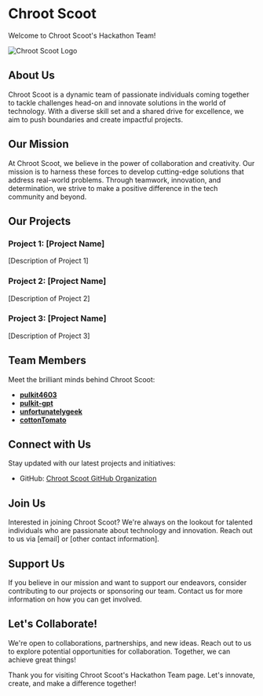 # Chroot Scoot

Welcome to Chroot Scoot's Hackathon Team!

![Chroot Scoot Logo](https://example.com/chroot_scoot_logo.png)

## About Us

Chroot Scoot is a dynamic team of passionate individuals coming together to tackle challenges head-on and innovate solutions in the world of technology. With a diverse skill set and a shared drive for excellence, we aim to push boundaries and create impactful projects.

## Our Mission

At Chroot Scoot, we believe in the power of collaboration and creativity. Our mission is to harness these forces to develop cutting-edge solutions that address real-world problems. Through teamwork, innovation, and determination, we strive to make a positive difference in the tech community and beyond.

## Our Projects

### Project 1: [Project Name]

[Description of Project 1]

### Project 2: [Project Name]

[Description of Project 2]

### Project 3: [Project Name]

[Description of Project 3]

## Team Members

Meet the brilliant minds behind Chroot Scoot:

- **[pulkit4603](https://github.com/pulkit4603)**
- **[pulkit-gpt](https://github.com/pulkit-gpt)**
- **[unfortunatelygeek](https://github.com/unfortunatelygeek)**
- **[cottonTomato](https://github.com/cottonTomato)**

## Connect with Us

Stay updated with our latest projects and initiatives:

- GitHub: [Chroot Scoot GitHub Organization](https://github.com/chrootscoot)

## Join Us

Interested in joining Chroot Scoot? We're always on the lookout for talented individuals who are passionate about technology and innovation. Reach out to us via [email] or [other contact information].

## Support Us

If you believe in our mission and want to support our endeavors, consider contributing to our projects or sponsoring our team. Contact us for more information on how you can get involved.

## Let's Collaborate!

We're open to collaborations, partnerships, and new ideas. Reach out to us to explore potential opportunities for collaboration. Together, we can achieve great things!

Thank you for visiting Chroot Scoot's Hackathon Team page. Let's innovate, create, and make a difference together!
